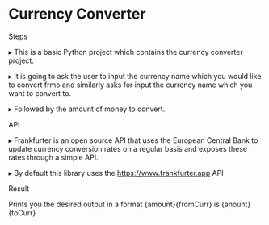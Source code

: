 # Currency Converter

Steps

▸ This is a basic Python project which contains the currency converter project.

▸ It is going to ask the user to input the currency name which you would like to convert frmo and similarly asks for input the currency name which you want to convert to.

▸ Followed by the amount of money to convert.

API

▸ Frankfurter is an open source API that uses the European Central Bank to update currency conversion rates on a regular basis and exposes these rates through a simple API.

▸ By default this library uses the https://www.frankfurter.app API

Result

Prints you the desired output in a format {amount}{fromCurr} is {anount}{toCurr}
